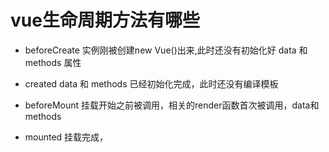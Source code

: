 
# vue生命周期方法有哪些
  
  - beforeCreate
      实例刚被创建new Vue()出来,此时还没有初始化好 data 和 methods 属性
  
  - created
      data 和 methods 已经初始化完成，此时还没有编译模板

  - beforeMount 
      挂载开始之前被调用，相关的render函数首次被调用，data和methods

  - mounted
      挂载完成，    
          